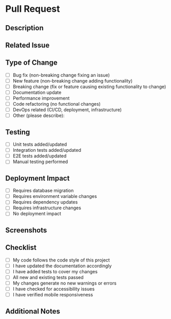 # Pull Request

## Description
<!-- Provide a clear and concise description of the changes implemented in this pull request -->

## Related Issue
<!-- Reference any related issues using the format: "Fixes #123" or "Relates to #123" -->

## Type of Change
<!-- Check the relevant option by putting an "x" in the brackets -->
- [ ] Bug fix (non-breaking change fixing an issue)
- [ ] New feature (non-breaking change adding functionality)
- [ ] Breaking change (fix or feature causing existing functionality to change)
- [ ] Documentation update
- [ ] Performance improvement
- [ ] Code refactoring (no functional changes)
- [ ] DevOps related (CI/CD, deployment, infrastructure)
- [ ] Other (please describe):

## Testing
<!-- Describe the testing you've done to validate your changes -->
- [ ] Unit tests added/updated
- [ ] Integration tests added/updated
- [ ] E2E tests added/updated
- [ ] Manual testing performed

## Deployment Impact
<!-- Describe any impact on deployment process or runtime environment -->
- [ ] Requires database migration
- [ ] Requires environment variable changes
- [ ] Requires dependency updates
- [ ] Requires infrastructure changes
- [ ] No deployment impact

## Screenshots
<!-- If applicable, add screenshots to help explain your changes -->

## Checklist
<!-- Go through the following checklist before requesting review -->
- [ ] My code follows the code style of this project
- [ ] I have updated the documentation accordingly
- [ ] I have added tests to cover my changes
- [ ] All new and existing tests passed
- [ ] My changes generate no new warnings or errors
- [ ] I have checked for accessibility issues
- [ ] I have verified mobile responsiveness

## Additional Notes
<!-- Add any other information about the PR here -->
